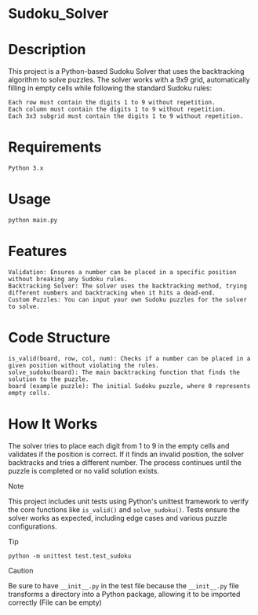 # Sudoku_Solver
# Description

This project is a Python-based Sudoku Solver that uses the backtracking algorithm to solve puzzles. The solver works with a 9x9 grid, automatically filling in empty cells while following the standard Sudoku rules:

    Each row must contain the digits 1 to 9 without repetition.
    Each column must contain the digits 1 to 9 without repetition.
    Each 3x3 subgrid must contain the digits 1 to 9 without repetition.

# Requirements

    Python 3.x

# Usage 
  ````
  python main.py
  ````

# Features

    Validation: Ensures a number can be placed in a specific position without breaking any Sudoku rules.
    Backtracking Solver: The solver uses the backtracking method, trying different numbers and backtracking when it hits a dead-end.
    Custom Puzzles: You can input your own Sudoku puzzles for the solver to solve.

# Code Structure

    is_valid(board, row, col, num): Checks if a number can be placed in a given position without violating the rules.
    solve_sudoku(board): The main backtracking function that finds the solution to the puzzle.
    board (example puzzle): The initial Sudoku puzzle, where 0 represents empty cells.

# How It Works

The solver tries to place each digit from 1 to 9 in the empty cells and validates if the position is correct. If it finds an invalid position, the solver backtracks and tries a different number. The process continues until the puzzle is completed or no valid solution exists.

>[!NOTE]
>  This project includes unit tests using Python's unittest framework to verify the core functions like ```is_valid()``` and ```solve_sudoku()```. Tests ensure the solver works as expected, including edge cases and various puzzle configurations.

> [!TIP]
> ```python -m unittest test.test_sudoku```

> [!CAUTION]
> Be sure to have ```__init__.py``` in the test file because the ```__init__.py``` file transforms a directory into a Python package, allowing it to be imported correctly (File can be empty)
